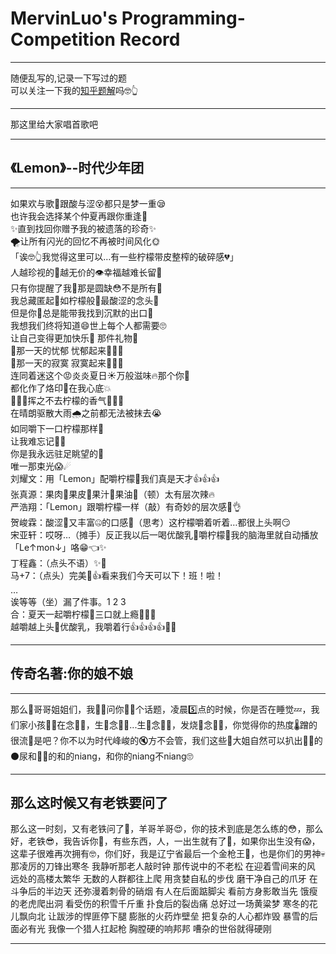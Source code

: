 # MervinLuo's Programming-Competition Record
---
随便乱写的,记录一下写过的题<br>
可以关注一下我的[知乎题解](https://www.zhihu.com/people/52-96-23-77-28)吗🤓👆

---
那这里给大家唱首歌吧

---

## 《Lemon》--时代少年团  

---

如果欢与歌🤗跟酸与涩😵都只是梦一重😪  
也许我会选择某个仲夏再跟你重逢🥴  
✨直到找回你赠予我的被遗落的珍奇✨  
🌪让所有闪光的回忆不再被时间风化🌞  
「诶🤓👆我觉得这里可以…有一些柠檬带皮整榨的破碎感💔」  
人越珍视的👄越无价的👁幸福越难长留🤧  
只有你提醒了我🧐那是圆缺😳不是所有🤬  
我总藏匿起🙈如柠檬般🍋最酸涩的念头🤢  
但是你🥱总是能带我找到沉默的出口🥺  
我想我们终将知道😄世上每个人都需要🙄  
让自己变得更加快乐🥳 那件礼物🎁  
🍋那一天的忧郁 忧郁起来💪💪💪  
🍋那一天的寂寞 寂寞起来💪💪💪  
连同着迷这个😡炎炎夏日☀万般滋味🔥那个你🥵  
都化作了烙印🥀在我心底💥  
🍋🍋🍋挥之不去柠檬的香气🍋🍋🍋  
在晴朗驱散大雨🌧之前都无法被抹去😭  
如同嚼下一口柠檬那样🍋  
让我难忘记🤢🤮  
你是我永远驻足眺望的🦶  
唯一那束光😱☄  
刘耀文：用「Lemon」配嚼柠檬🍋我们真是天才👍👍👍  
张真源：果肉🍋果皮🍋果汁🍋果油🍋（顿）太有层次辣🔥  
严浩翔：「Lemon」跟嚼柠檬一样（敲）有奇妙的层次感🙊👌  
贺峻霖：酸涩🤢又丰富🤐的口感🥶（思考）这柠檬嚼着听着…都很上头啊😏  
宋亚轩：哎呀…（摊手）反正我以后一喝优酸乳🍼嚼柠檬🍋我的脑海里就自动播放「Le↑mon↓」咯😁👈✨  
丁程鑫：（点头不语）✨🥺  
马+7：（点头）完美🥴👍看来我们今天可以下！班！啦！  
…  
诶等等（坐）漏了件事。1 2 3  
合：夏天一起嚼柠檬🍋三口就上瘾👄👄👄  
越嚼越上头🥴优酸乳，我嚼着行👍👍👍👍🍼🍋  

---
## 传奇名著:你的娘不娘
---
那么👄哥哥姐姐们，我🧒🏻问你☝🏻个话题，凌晨5️⃣点的时候，你是否在睡觉💤，我们家小孩👶🏻在念✋🏻，生🧊念✋🏻...生🧊念✋🏻，发烧🤒念✋🏻，你觉得你的热度🌡蹭的很流🍺是吧？你不以为时代峰峻的🔇方不会管，我们这些🔬大姐自然可以扒出🫵🏻的⚫️尿和🫵🏻的和的niang，和你的niang不niang🙄

----

## 那么这时候又有老铁要问了

那么这一时刻，又有老铁问了🤔，羊哥羊哥😍，你的技术到底是怎么练的😳，那么好，老铁😎，我告诉你🤫，有些东西，人，一出生就有了🤑，如果你出生没有😱，这辈子很难再次拥有🤓，你们好，我是辽宁省最后一个金枪王🧐，也是你们的男神💀 那凌厉的刀锋出寒冬 我静听那老人敲时钟 那传说中的不老松 在迎着雪间来的风 远处的高楼太繁华 无数的人群都往上爬 用贪婪自私的步伐 磨干净自己的爪牙 在斗争后的半边天 还弥漫着刺骨的硝烟 有人在后面踮脚尖 看前方身影敢当先 饿瘦的老虎爬出洞 看受伤的积雪千斤重 扑食后的裂齿痛 总好过一场黄粱梦 寒冬的花儿飘向北 让跋涉的悍匪停下腿 膨胀的火药炸壁垒 把复杂的人心都炸毁 暴雪的后面必有光 我像一个猎人扛起枪 胸膛硬的响邦邦 嘈杂的世俗就得硬刚

---